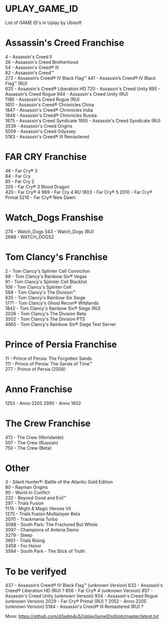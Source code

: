 # UPLAY_GAME_ID
List of GAME ID's in Uplay by Ubisoft

# Assassin's Creed Franchise
4 - Assassin's Creed II  
26 - Assassin's Creed Brotherhood  
54 - Assassin's Creed® III  
82 - Assassin's Creed™  
273 - Assassin’s Creed® IV Black Flag™
441 - Assassin’s Creed® IV Black Flag™ (RU)  
625 - Assassin's Creed® Liberation HD
720 - Assassin's Creed Unity
895 - Assassin's Creed Rogue
944 - Assassin's Creed Unity (RU)  
1186 - Assassin's Creed Rogue (RU)  
1651 - Assassin's Creed® Chronicles China  
1847 - Assassin's Creed® Chronicles India  
1848 - Assassin's Creed® Chronicles Russia  
1875 - Assassin's Creed Syndicate
1955 - Assassin's Creed Syndicate (RU) 
3539 - Assassin's Creed Origins  
5059 - Assassin's Creed Odyssey  
5183 - Assassin's Creed® III Remastered



# FAR CRY Franchise
46 - Far Cry® 3  
84 - Far Cry  
85 - Far Cry 2  
205 - Far Cry® 3 Blood Dragon  
420 - Far Cry® 4
969 - Far Cry 4 RU
1803 - Far Cry® 5
2010 - Far Cry® Primal
5210 - Far Cry® New Dawn

# Watch_Dogs Franshise
274 - Watch_Dogs
543 - Watch_Dogs (RU)  
2688 - WATCH_DOGS2  

# Tom Clancy's Franchise
2 - Tom Clancy's Splinter Cell Conviction  
88 - Tom Clancy's Rainbow Six® Vegas  
91 - Tom Clancy's Splinter Cell Blacklist  
109 - Tom Clancy's Splinter Cell  
568 - Tom Clancy's The Division™  
635 - Tom Clancy's Rainbow Six Siege  
1771 - Tom Clancy's Ghost Recon® Wildlands  
1842 - Tom Clancy's Rainbow Six® Siege (RU)  
2036 - Tom Clancy's The Division Beta  
3502 - Tom Clancy's The Division PTS  
4865 - Tom Clancy's Rainbow Six® Siege Test Server  

# Prince of Persia Franchise
11 - Prince of Persia: The Forgotten Sands  
111 - Prince of Persia: The Sands of Time™  
277 - Prince of Persia (2008)  

# Anno Franchise
1253 - Anno 2205 
2990 - Anno 1602 

# The Crew Franchise
413 - The Crew (Worldwide)  
507 - The Crew (Russian)  
750 - The Crew (Beta)  

# Other
3 - Silent Hunter®: Battle of the Atlantic Gold Edition  
80 - Rayman Origins  
90 - World In Conflict  
232 - Beyond Good and Evil™  
297 - Trials Fusion  
1176 - Might & Magic Heroes VII  
1275 - Trials Fusion Multiplayer Beta  
2070 - Trackmania Turbo  
3088 - South Park: The Fractured But Whole  
3097 - Champions of Anteria Demo  
3279 - Steep  
3601 - Trials Rising  
3458 - For Honor  
3584 - South Park - The Stick of Truth  

# To be verifyed
437 - Assassin’s Creed® IV Black Flag™ (unknown Version)
632 - Assassin's Creed® Liberation HD (RU) ? 
856 - Far Cry® 4 (unknown Version)
857 - Assassin's Creed Unity (unknown Version)
934 - Assassin's Creed Rogue (unknown Version)
2029 - Far Cry® Primal (RU) ?
2052 - Anno 2205 (unknown Version)
5184 - Assassin's Creed® III Remastered (RU) ?

More: https://github.com/d3adm4u5/UplayGameIDs/blob/master/latest.txt
